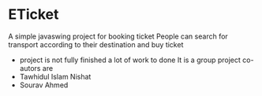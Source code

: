 # ETicket
A simple javaswing project for booking ticket 
People can search for transport according to their destination and buy ticket
* project is not fully finished a lot of work to done
It is a group project co-autors are
* Tawhidul Islam Nishat
* Sourav Ahmed
